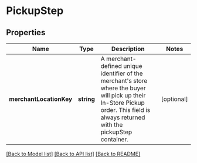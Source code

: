 # PickupStep

## Properties
Name | Type | Description | Notes
------------ | ------------- | ------------- | -------------
**merchantLocationKey** | **string** | A merchant-defined unique identifier of the merchant&#39;s store where the buyer will pick up their In-Store Pickup order. This field is always returned with the pickupStep container. | [optional] 

[[Back to Model list]](../README.md#documentation-for-models) [[Back to API list]](../README.md#documentation-for-api-endpoints) [[Back to README]](../README.md)


